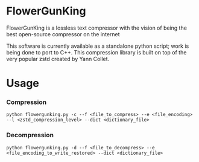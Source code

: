 # FlowerGunKing
FlowerGunKing is a lossless text compressor with the vision of being the best open-source compressor on the internet

This software is currently available as a standalone python script; work is being done to port to C++. This compression library is built on top of the very popular zstd created by Yann Collet.

# Usage
### Compression
```
python flowergunking.py -c --f <file_to_compress> --e <file_encoding> --l <zstd_compression_level> --dict <dictionary_file>
```

### Decompression
```
python flowergunking.py -d --f <file_to_decompress> --e <file_encoding_to_write_restored> --dict <dictionary_file>
```
